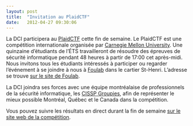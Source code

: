 ```yaml
---
layout: post
title:  "Invitation au PlaidCTF"
date:   2012-04-27 09:30:06
---
```


La DCI participera au [PlaidCTF](http://plaidctf.com/) cette fin de semaine. Le PlaidCTF est une compétition internationale organisée par [Carnegie Mellon University](http://www.cmu.edu/). Une quinzaine d’étudiants de l’ÉTS travailleront de résoudre des épreuves de sécurité informatique pendant 48 heures à partir de 17:00 cet après-midi. Nous invitons tous les étudiants intéressés à participer ou regarder l’événement à se joindre à nous à [Foulab](http://foulab.org/) dans le cartier St-Henri. L’adresse se trouve [sur le site de Foulab](http://foulab.org/fr/wiki/Location_and_Directions).

La DCI joindra ses forces avec une équipe montréalaise de professionnels de la sécurité informatique, les [CISSP Groupies](http://cissp.gr.oupi.es/), afin de représenter le mieux possible Montréal, Québec et le Canada dans la compétition.

Vous pouvez suivre les résultats en direct durant la fin de semaine [sur le site web de la compétition](http://ctf.plaidctf.com/#scoreboard).